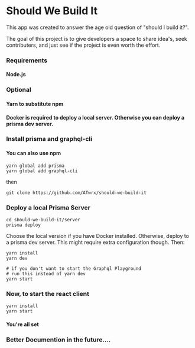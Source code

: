 Should We Build It 
==================

This app was created to answer the age old question of "should I build it?". 

The goal of this project is to give developers a space to share idea's, seek contributers, and just see if the project is even worth the effort. 

### Requirements
#### Node.js 

### Optional
#### Yarn to substitute npm
#### Docker is required to deploy a local server. Otherwise you can deploy a prisma dev server.

### Install prisma and graphql-cli
#### You can also use npm

```shell
yarn global add prisma
yarn global add graphql-cli
```

then

```
git clone https://github.com/ATwrx/should-we-build-it
```


### Deploy a local Prisma Server
```shell
cd should-we-build-it/server
prisma deploy
```

Choose the local version if you have Docker installed.
Otherwise, deploy to a prisma dev server.
This might require extra configuration though.
Then: 

```
yarn install
yarn dev 

# if you don't want to start the Graphql Playground
# run this instead of yarn dev
yarn start
```


### Now, to start the react client 

```shell
yarn install
yarn start
```

#### You're all set


### Better Documention in the future.... 
